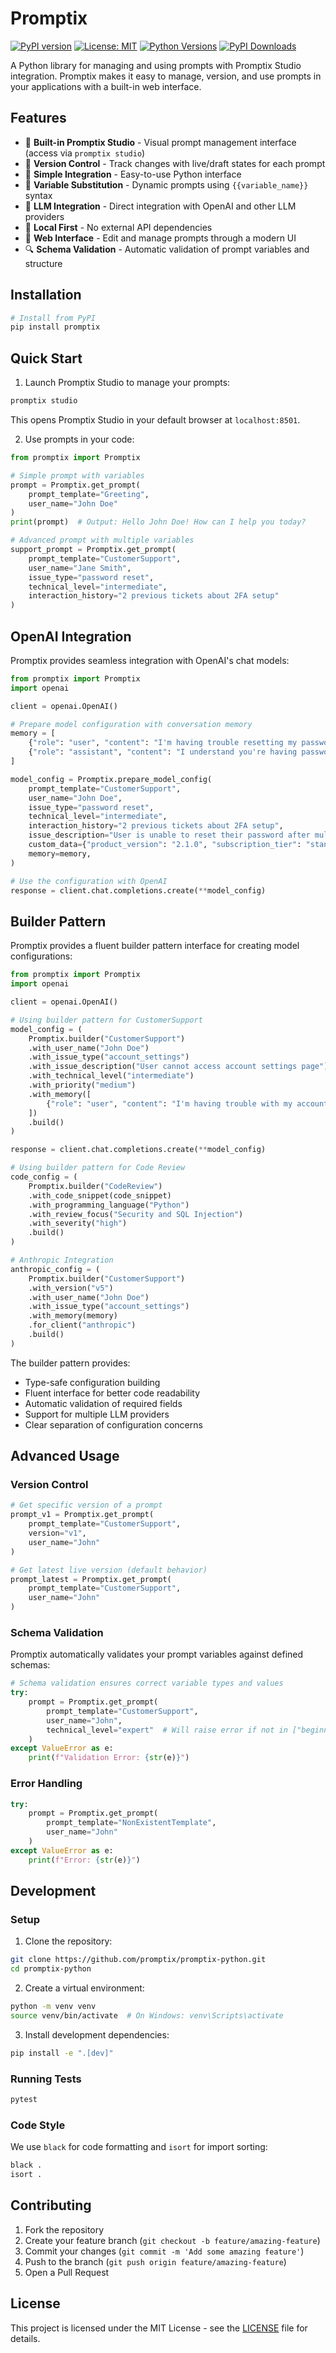 # Promptix

[![PyPI version](https://badge.fury.io/py/promptix.svg)](https://badge.fury.io/py/promptix)
[![License: MIT](https://img.shields.io/badge/License-MIT-yellow.svg)](https://opensource.org/licenses/MIT)
[![Python Versions](https://img.shields.io/pypi/pyversions/promptix.svg)](https://pypi.org/project/promptix/)
[![PyPI Downloads](https://static.pepy.tech/badge/promptix)](https://pepy.tech/projects/promptix)

A Python library for managing and using prompts with Promptix Studio integration. Promptix makes it easy to manage, version, and use prompts in your applications with a built-in web interface.

## Features

- 🎯 **Built-in Promptix Studio** - Visual prompt management interface (access via `promptix studio`)
- 🔄 **Version Control** - Track changes with live/draft states for each prompt
- 🔌 **Simple Integration** - Easy-to-use Python interface
- 📝 **Variable Substitution** - Dynamic prompts using `{{variable_name}}` syntax
- 🤖 **LLM Integration** - Direct integration with OpenAI and other LLM providers
- 🏃 **Local First** - No external API dependencies
- 🎨 **Web Interface** - Edit and manage prompts through a modern UI
- 🔍 **Schema Validation** - Automatic validation of prompt variables and structure

## Installation

```bash
# Install from PyPI
pip install promptix
```

## Quick Start

1. Launch Promptix Studio to manage your prompts:

```bash
promptix studio
```

This opens Promptix Studio in your default browser at `localhost:8501`.

2. Use prompts in your code:

```python
from promptix import Promptix

# Simple prompt with variables
prompt = Promptix.get_prompt(
    prompt_template="Greeting",
    user_name="John Doe"
)
print(prompt)  # Output: Hello John Doe! How can I help you today?

# Advanced prompt with multiple variables
support_prompt = Promptix.get_prompt(
    prompt_template="CustomerSupport",
    user_name="Jane Smith",
    issue_type="password reset",
    technical_level="intermediate",
    interaction_history="2 previous tickets about 2FA setup"
)
```

## OpenAI Integration

Promptix provides seamless integration with OpenAI's chat models:

```python
from promptix import Promptix
import openai

client = openai.OpenAI()

# Prepare model configuration with conversation memory
memory = [
    {"role": "user", "content": "I'm having trouble resetting my password"},
    {"role": "assistant", "content": "I understand you're having password reset issues. Could you tell me what happens when you try?"}
]

model_config = Promptix.prepare_model_config(
    prompt_template="CustomerSupport",
    user_name="John Doe",
    issue_type="password reset",
    technical_level="intermediate",
    interaction_history="2 previous tickets about 2FA setup",
    issue_description="User is unable to reset their password after multiple attempts",
    custom_data={"product_version": "2.1.0", "subscription_tier": "standard"},
    memory=memory,
)

# Use the configuration with OpenAI
response = client.chat.completions.create(**model_config)
```

## Builder Pattern

Promptix provides a fluent builder pattern interface for creating model configurations:

```python
from promptix import Promptix
import openai

client = openai.OpenAI()

# Using builder pattern for CustomerSupport
model_config = (
    Promptix.builder("CustomerSupport")
    .with_user_name("John Doe")
    .with_issue_type("account_settings")
    .with_issue_description("User cannot access account settings page")
    .with_technical_level("intermediate")
    .with_priority("medium")
    .with_memory([
        {"role": "user", "content": "I'm having trouble with my account settings"}
    ])
    .build()
)

response = client.chat.completions.create(**model_config)

# Using builder pattern for Code Review
code_config = (
    Promptix.builder("CodeReview")
    .with_code_snippet(code_snippet)
    .with_programming_language("Python")
    .with_review_focus("Security and SQL Injection")
    .with_severity("high")
    .build()
)

# Anthropic Integration
anthropic_config = (
    Promptix.builder("CustomerSupport")
    .with_version("v5")
    .with_user_name("John Doe")
    .with_issue_type("account_settings")
    .with_memory(memory)
    .for_client("anthropic")
    .build()
)
```

The builder pattern provides:
- Type-safe configuration building
- Fluent interface for better code readability
- Automatic validation of required fields
- Support for multiple LLM providers
- Clear separation of configuration concerns

## Advanced Usage

### Version Control

```python
# Get specific version of a prompt
prompt_v1 = Promptix.get_prompt(
    prompt_template="CustomerSupport",
    version="v1",
    user_name="John"
)

# Get latest live version (default behavior)
prompt_latest = Promptix.get_prompt(
    prompt_template="CustomerSupport",
    user_name="John"
)
```

### Schema Validation

Promptix automatically validates your prompt variables against defined schemas:

```python
# Schema validation ensures correct variable types and values
try:
    prompt = Promptix.get_prompt(
        prompt_template="CustomerSupport",
        user_name="John",
        technical_level="expert"  # Will raise error if not in ["beginner", "intermediate", "advanced"]
    )
except ValueError as e:
    print(f"Validation Error: {str(e)}")
```

### Error Handling

```python
try:
    prompt = Promptix.get_prompt(
        prompt_template="NonExistentTemplate",
        user_name="John"
    )
except ValueError as e:
    print(f"Error: {str(e)}")
```

## Development

### Setup

1. Clone the repository:
```bash
git clone https://github.com/promptix/promptix-python.git
cd promptix-python
```

2. Create a virtual environment:
```bash
python -m venv venv
source venv/bin/activate  # On Windows: venv\Scripts\activate
```

3. Install development dependencies:
```bash
pip install -e ".[dev]"
```

### Running Tests

```bash
pytest
```

### Code Style

We use `black` for code formatting and `isort` for import sorting:

```bash
black .
isort .
```

## Contributing

1. Fork the repository
2. Create your feature branch (`git checkout -b feature/amazing-feature`)
3. Commit your changes (`git commit -m 'Add some amazing feature'`)
4. Push to the branch (`git push origin feature/amazing-feature`)
5. Open a Pull Request

## License

This project is licensed under the MIT License - see the [LICENSE](LICENSE) file for details. 